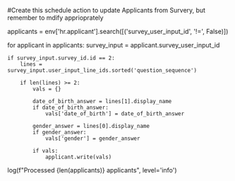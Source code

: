 #Create this schedule action to update Applicants from Survery, but remember to mdify apprioprately

applicants = env['hr.applicant'].search([('survey_user_input_id', '!=', False)])

for applicant in applicants:
    survey_input = applicant.survey_user_input_id

    if survey_input.survey_id.id == 2:
        lines = survey_input.user_input_line_ids.sorted('question_sequence')

        if len(lines) >= 2:
            vals = {}

            date_of_birth_answer = lines[1].display_name
            if date_of_birth_answer:
                vals['date_of_birth'] = date_of_birth_answer

            gender_answer = lines[0].display_name
            if gender_answer:
                vals['gender'] = gender_answer

            if vals:
                applicant.write(vals)

log(f"Processed {len(applicants)} applicants", level='info')
